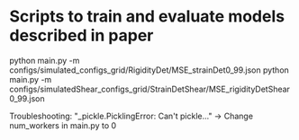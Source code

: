 # Scripts to train and evaluate models described in paper

python main.py -m configs/simulated_configs_grid/RigidityDet/MSE_strainDet0_99.json 
python main.py -m configs/simulatedShear_configs_grid/StrainDetShear/MSE_rigidityDetShear0_99.json 

Troubleshooting:
"_pickle.PicklingError: Can't pickle..." ->  Change num_workers in main.py to 0 